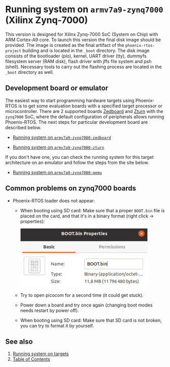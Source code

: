 # Running system on `armv7a9-zynq7000` (Xilinx Zynq-7000)

This version is designed for Xilinx Zynq-7000 SoC (System on Chip) with ARM Cortex-A9 core. To launch this version the
final disk image should be provided. The image is created as the final artifact of the `phoenix-rtos-project` building
and is located in the `_boot` directory. The disk image consists of the bootloader (plo), kernel, UART driver (tty),
dummyfs filesystem server (RAM disk), flash driver with jffs file system and psh (shell). Necessary tools to carry out
the flashing process are located in the `_boot` directory as well.

## Development board or emulator

The easiest way to start programming hardware targets using Phoenix-RTOS is to get some evaluation
boards with a specified target processor or microcontroller. There are 2 supported boards
[Zedboard](https://www.xilinx.com/products/boards-and-kits/1-8dyf-11.html)
and [Zturn](https://www.myirtech.com/list.asp?id=502) with the `zynq7000` SoC, where the default
configuration of peripherals allows running Phoenix-RTOS.
The next steps for particular development board are described below.

- [Running system on `armv7a9-zynq7000-zedboard`](armv7a9-zynq7000-zedboard.md)

- [Running system on `armv7a9-zynq7000-zturn`](armv7a9-zynq7000-zturn.md)

If you don't have one, you can check the running system for this target architecture on an emulator and follow the steps
from the site below.

- [Running system on `armv7a9-zynq7000-qemu`](armv7a9-zynq7000-qemu.md)

## Common problems on zynq7000 boards

- Phoenix-RTOS loader does not appear:
  - When booting using SD card: Make sure that a proper `BOOT.bin` file
  is placed on the card, and that it's in a binary format (right click → properties):

      <img src="_images/zynq7000-problems-file-type.png" width="400px">

  - Try to open picocom for a second time (it could get stuck).

  - Power down a board and try once again (changing boot modes needs restart by power off).

  - When booting using SD card: Make sure that SD card is not broken, you can try to format it by yourself.

## See also

1. [Running system on targets](README.md)
2. [Table of Contents](../README.md)

